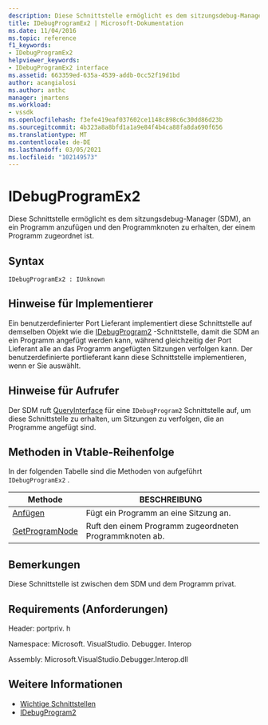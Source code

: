 ```yaml
---
description: Diese Schnittstelle ermöglicht es dem sitzungsdebug-Manager (SDM), an ein Programm anzufügen und den Programmknoten zu erhalten, der einem Programm zugeordnet ist.
title: IDebugProgramEx2 | Microsoft-Dokumentation
ms.date: 11/04/2016
ms.topic: reference
f1_keywords:
- IDebugProgramEx2
helpviewer_keywords:
- IDebugProgramEx2 interface
ms.assetid: 663359ed-635a-4539-addb-0cc52f19d1bd
author: acangialosi
ms.author: anthc
manager: jmartens
ms.workload:
- vssdk
ms.openlocfilehash: f3efe419eaf037602ce1148c898c6c30dd86d23b
ms.sourcegitcommit: 4b323a8a8bfd1a1a9e84f4b4ca88fa8da690f656
ms.translationtype: MT
ms.contentlocale: de-DE
ms.lasthandoff: 03/05/2021
ms.locfileid: "102149573"
---
```

# <a name="idebugprogramex2"></a>IDebugProgramEx2
Diese Schnittstelle ermöglicht es dem sitzungsdebug-Manager (SDM), an ein Programm anzufügen und den Programmknoten zu erhalten, der einem Programm zugeordnet ist.

## <a name="syntax"></a>Syntax

```
IDebugProgramEx2 : IUnknown
```

## <a name="notes-for-implementers"></a>Hinweise für Implementierer
 Ein benutzerdefinierter Port Lieferant implementiert diese Schnittstelle auf demselben Objekt wie die [IDebugProgram2](../../../extensibility/debugger/reference/idebugprogram2.md) -Schnittstelle, damit die SDM an ein Programm angefügt werden kann, während gleichzeitig der Port Lieferant alle an das Programm angefügten Sitzungen verfolgen kann. Der benutzerdefinierte portlieferant kann diese Schnittstelle implementieren, wenn er Sie auswählt.

## <a name="notes-for-callers"></a>Hinweise für Aufrufer
 Der SDM ruft [QueryInterface](/cpp/atl/queryinterface) für eine `IDebugProgram2` Schnittstelle auf, um diese Schnittstelle zu erhalten, um Sitzungen zu verfolgen, die an Programme angefügt sind.

## <a name="methods-in-vtable-order"></a>Methoden in Vtable-Reihenfolge
 In der folgenden Tabelle sind die Methoden von aufgeführt `IDebugProgramEx2` .

|Methode|BESCHREIBUNG|
|------------|-----------------|
|[Anfügen](../../../extensibility/debugger/reference/idebugprogramex2-attach.md)|Fügt ein Programm an eine Sitzung an.|
|[GetProgramNode](../../../extensibility/debugger/reference/idebugprogramex2-getprogramnode.md)|Ruft den einem Programm zugeordneten Programmknoten ab.|

## <a name="remarks"></a>Bemerkungen
 Diese Schnittstelle ist zwischen dem SDM und dem Programm privat.

## <a name="requirements"></a>Requirements (Anforderungen)
 Header: portpriv. h

 Namespace: Microsoft. VisualStudio. Debugger. Interop

 Assembly: Microsoft.VisualStudio.Debugger.Interop.dll

## <a name="see-also"></a>Weitere Informationen
- [Wichtige Schnittstellen](../../../extensibility/debugger/reference/core-interfaces.md)
- [IDebugProgram2](../../../extensibility/debugger/reference/idebugprogram2.md)
